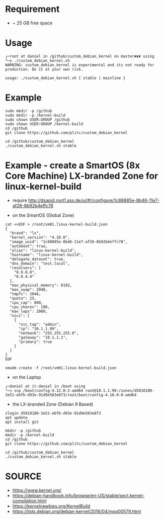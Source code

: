 
Requirement
===========
* ~ 25 GB free space

Usage
=====
```
╭─root at daniel in /github/custom_debian_kernel on master✘✘✘ using
╰─± ./custom_debian_kernel.sh
WARNING: custom_debian_kernel is experimental and its not ready for production. Do it at your own risk.

usage: ./custom_debian_kernel.sh { stable | mainline }
```

Example
=======
```
sudo mkdir -p /github
sudo mkdir -p /kernel-build
sudo chown USER:GROUP /github
sudo chown USER:GROUP /kernel-build
cd /github
git clone https://github.com/plitc/custom_debian_kernel

cd /github/custom_debian_kernel
./custom_debian_kernel.sh stable
```

Example - create a SmartOS (8x Core Machine) LX-branded Zone for linux-kernel-build
===================================================================================

* require http://dsapid.root1.ass.de/ui/#!/configure/1c88885e-8b46-11e7-af26-8b92b4effc78

* on the SmartOS (Global Zone)
```
cat <<EOF > /root/vm01.linux-kernel-build.json
{
  "brand": "lx",
  "kernel_version": "4.10.0",
  "image_uuid": "1c88885e-8b46-11e7-af26-8b92b4effc78",
  "autoboot": true,
  "alias": "linux-kernel-build",
  "hostname": "linux-kernel-build",
  "delegate_dataset": true,
  "dns_domain": "test.local",
  "resolvers": [
    "8.8.8.8",
    "8.8.4.4"
  ],
  "max_physical_memory": 8192,
  "max_swap": 2048,
  "tmpfs": 2048,
  "quota": 25,
  "cpu_cap": 800,
  "cpu_shares": 100,
  "max_lwps": 2000,
  "nics": [
    {
      "nic_tag": "admin",
      "ip": "10.1.1.99",
      "netmask": "255.255.255.0",
      "gateway": "10.1.1.1",
      "primary": true
    }
  ]
}
EOF

vmadm create -f /root/vm01.linux-kernel-build.json
```

* on the Laptop
```
╭─daniel at it-daniel in /boot using
╰─○ scp /boot/config-4.12.0-2-amd64 root@10.1.1.99:/zones/d5810180-3e51-ebfb-d93e-91d9e583e8f3/root/boot/config-4.10.0-0-amd64
```

* the LX-branded Zone (Debian 9 Based)
```
zlogin d5810180-3e51-ebfb-d93e-91d9e583e8f3
apt update
apt install git

mkdir -p /github
mkdir -p /kernel-build
cd /github
git clone https://github.com/plitc/custom_debian_kernel

cd /github/custom_debian_kernel
./custom_debian_kernel.sh stable
```

SOURCE
======
* https://www.kernel.org/
* https://debian-handbook.info/browse/en-US/stable/sect.kernel-compilation.html
* https://kernelnewbies.org/KernelBuild
* https://lists.debian.org/debian-kernel/2016/04/msg00579.html

